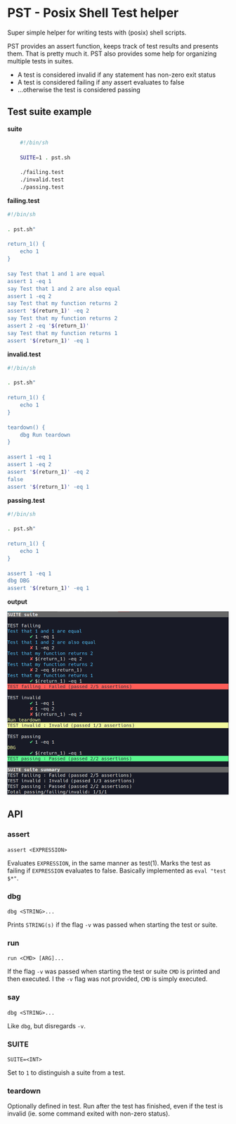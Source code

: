 PST - Posix Shell Test helper
=============================

Super simple helper for writing tests with (posix) shell scripts.

PST provides an assert function, keeps track of test results and presents them.
That is pretty much it. PST also provides some help for organizing multiple
tests in suites.

- A test is considered invalid if any statement has non-zero exit status
- A test is considered failing if any assert evaluates to false
- ...otherwise the test is considered passing

Test suite example
------------------

**suite**

```sh
	#!/bin/sh

	SUITE=1 . pst.sh

	./failing.test
	./invalid.test
	./passing.test
```

**failing.test**

```sh
#!/bin/sh

. pst.sh"

return_1() {
	echo 1
}

say Test that 1 and 1 are equal
assert 1 -eq 1
say Test that 1 and 2 are also equal
assert 1 -eq 2
say Test that my function returns 2
assert '$(return_1)' -eq 2
say Test that my function returns 2
assert 2 -eq '$(return_1)'
say Test that my function returns 1
assert '$(return_1)' -eq 1
```

**invalid.test**

```sh
#!/bin/sh

. pst.sh"

return_1() {
	echo 1
}

teardown() {
	dbg Run teardown
}

assert 1 -eq 1
assert 1 -eq 2
assert '$(return_1)' -eq 2
false
assert '$(return_1)' -eq 1
```


**passing.test**

```sh
#!/bin/sh

. pst.sh"

return_1() {
	echo 1
}

assert 1 -eq 1
dbg DBG
assert '$(return_1)' -eq 1
```

**output**
<!--
	$ ./suite -v
	SUITE suite

	TEST failing
	Test that 1 and 1 are equal
	        ✔ 1 -eq 1
	Test that 1 and 2 are also equal
	        ✘ 1 -eq 2
	Test that my function returns 2
	        ✘ $(return_1) -eq 2
	Test that my function returns 2
	        ✘ 2 -eq $(return_1)
	Test that my function returns 1
	        ✔ $(return_1) -eq 1
	TEST failing : Failed (passed 2/5 assertions)

	TEST invalid
	        ✔ 1 -eq 1
	        ✘ 1 -eq 2
	        ✘ $(return_1) -eq 2
	Run teardown
	TEST invalid : Invalid (passed 1/3 assertions)

	TEST passing
	        ✔ 1 -eq 1
	DBG
	        ✔ $(return_1) -eq 1
	TEST passing : Passed (passed 2/2 assertions)

	SUITE suite summary
	TEST failing : Failed (passed 2/5 assertions)
	TEST invalid : Invalid (passed 1/3 assertions)
	TEST passing : Passed (passed 2/2 assertions)
	Total passing/failing/invalid: 1/1/1
-->
![](/capture.png)

API
---

### assert

	assert <EXPRESSION>

Evaluates `EXPRESSION`, in the same manner as test(1). Marks the test as failing
if `EXPRESSION` evaluates to false. Basically implemented as `eval "test $*"`.

### dbg

	dbg <STRING>...

Prints `STRING(s)` if the flag `-v` was passed when starting the test or suite.

### run

	run <CMD> [ARG]...

If the flag `-v` was passed when starting the test or suite `CMD` is printed and
then executed. I the `-v` flag was not provided, `CMD` is simply executed.

### say

	dbg <STRING>...

Like `dbg`, but disregards `-v`.

### SUITE

	SUITE=<INT>

Set to `1` to distinguish a suite from a test.

### teardown

Optionally defined in test. Run after the test has finished, even if the test is
invalid (ie. some command exited with non-zero status).

